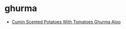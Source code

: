 # ghurma

 * [Cumin Scented Potatoes With Tomatoes Ghurma Aloo](../index/c/cumin-scented-potatoes-with-tomatoes-ghurma-aloo.json)
